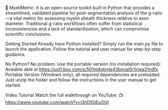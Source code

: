 🧠 MyeliMetric: It is an open-source toolkit built in Python that provides a streamlined, validated pipeline for post-segmentation analysis of the g-ratio—a vital metric for assessing myelin sheath thickness relative to axon diameter. Traditional g-ratio workflows often suffer from statistical inconsistencies and a lack of standardization, which can compromise scientific conclusions.

Getting Started
Already have Python installed?
Simply run the main.py file to launch the application. Follow the tutorial and user manual for step-by-step guidance.

No Python? No problem.
Use the portable version (no installation required): Avaiable able at https://uofi.box.com/s/501nt4ptrnje43bmial0r1jrwa31ndfx 
Portable Version (Windows only), all required dependencies are preloaded. Just unzip the folder and follow the instructions in the user manual to get started.

Video Tutorial
Watch the full walkthrough on YouTube:
📺 https://www.youtube.com/watch?v=I3hD5SEuOUI
